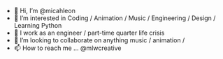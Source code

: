 - 👋 Hi, I’m @micahleon 
- 👀 I’m interested in Coding / Animation / Music / Engineering / Design / Learning Python 
- 🌱 I work as an engineer / part-time quarter life crisis
- 💞️ I’m looking to collaborate on anything music / animation /  
- 📫 How to reach me ... @mlwcreative 

<!---
micahleon/micahleon is a ✨ special ✨ repository because its `README.md` (this file) appears on your GitHub profile.
You can click the Preview link to take a look at your changes.
--->
